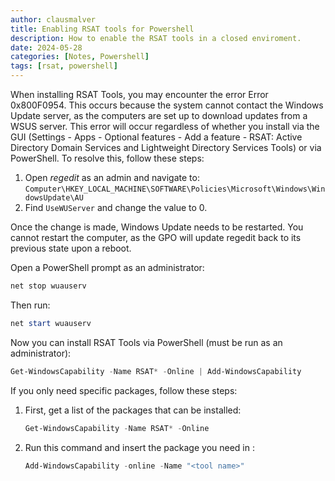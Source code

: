 ```yaml
---
author: clausmalver
title: Enabling RSAT tools for Powershell
description: How to enable the RSAT tools in a closed enviroment.
date: 2024-05-28
categories: [Notes, Powershell]
tags: [rsat, powershell]
---
```

When installing RSAT Tools, you may encounter the error Error 0x800F0954. This occurs because the system cannot contact the Windows Update server, as the computers are set up to download updates from a WSUS server. This error will occur regardless of whether you install via the GUI (Settings - Apps - Optional features - Add a feature - RSAT: Active Directory Domain Services and Lightweight Directory Services Tools) or via PowerShell. To resolve this, follow these steps:

1. Open _regedit_ as an admin and navigate to:
   `Computer\HKEY_LOCAL_MACHINE\SOFTWARE\Policies\Microsoft\Windows\WindowsUpdate\AU`
2. Find `UseWUServer` and change the value to 0.

Once the change is made, Windows Update needs to be restarted. You cannot restart the computer, as the GPO will update regedit back to its previous state upon a reboot.

Open a PowerShell prompt as an administrator:
```Powershell
net stop wuauserv
```

Then run:
```Powershell
net start wuauserv
```

Now you can install RSAT Tools via PowerShell (must be run as an administrator):

```Powershell
Get-WindowsCapability -Name RSAT* -Online | Add-WindowsCapability
```

If you only need specific packages, follow these steps:

1. First, get a list of the packages that can be installed:
   ```Powershell
   Get-WindowsCapability -Name RSAT* -Online
   ```

2. Run this command and insert the package you need in _<tool name>_:
   ```Powershell
   Add-WindowsCapability -online -Name "<tool name>"
   ```